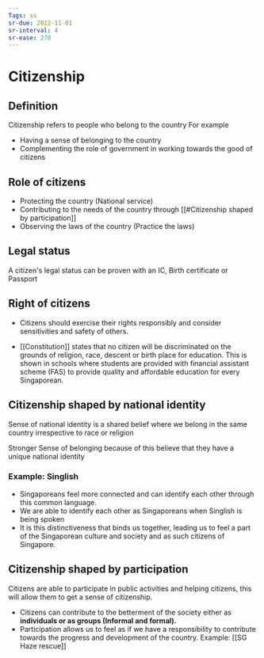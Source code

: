 ```yaml
---
Tags: ss
sr-due: 2022-11-01
sr-interval: 4
sr-ease: 270
---
```

# Citizenship
## Definition
Citizenship refers to people who belong to the country
For example
- Having a sense of belonging to the country
- Complementing the role of government in working towards the good of citizens

## Role of citizens
- Protecting the country (National service)
- Contributing to the needs of the country through [[#Citizenship shaped by participation]]
- Observing the laws of the country (Practice the laws)

## Legal status
A citizen's legal status can be proven with an IC, Birth certificate or Passport

## Right of citizens
- Citizens should exercise their rights responsibly and consider sensitivities and safety of others.

- [[Constitution]] states that no citizen will be discriminated on the grounds of religion, race, descent or birth place for education.
		This is shown in schools where students are provided with financial assistant scheme (FAS) to provide quality and affordable education for every Singaporean. 

## Citizenship shaped by national identity
Sense of national identity is a shared belief where we belong in the same country irrespective to race or religion

Stronger Sense of belonging because of this believe that they have a unique national identity

### Example: Singlish
- Singaporeans feel more connected and can identify each other through this common language.
- We are able to identify each other as Singaporeans when Singlish is being spoken
- It is this distinctiveness that binds us together, leading us to feel a part of the Singaporean culture and society and as such citizens of Singapore.

## Citizenship shaped by participation
Citizens are able to participate in public activities and helping citizens, this will allow them to get a sense of citizenship.

- Citizens can contribute to the betterment of the society either as **individuals or as groups (Informal and formal).**
- Participation allows us to feel as if we have a responsibility to contribute towards the progress and development of the country.
Example: [[SG Haze rescue]]